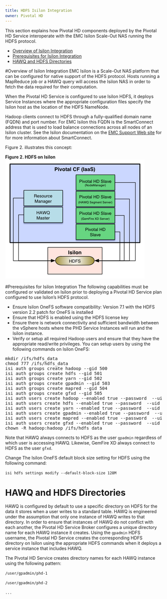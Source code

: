 ```yaml
---
title: HDFS Isilon Integration
owner: Pivotal HD
---
```


This section explains how Pivotal HD components deployed by the Pivotal HD Service interoperate with the  EMC Isilon Scale-Out NAS running the HDFS protocol.

* [Overview of Isilon Integration](#overview)
* [Prerequisites for Isilon Integration](#prereq)
* [HAWQ and HDFS Directories](#hawq_hdfs)

<a id="overview"></a>
#Overview of Isilon Integration
EMC Isilon is a Scale-Out NAS platform that can be configured for native support of the HDFS protocol.  Hosts running a MapReduce job or a HAWQ query will access the Isilon NAS in order to fetch the data required for their computation.

When the Pivotal HD Service is configured to use Isilon HDFS, it deploys Service Instances where the appropriate configuration files specify the Isilon host as the location of the HDFS NameNode.

Hadoop clients connect to HDFS through a fully-qualified domain name (FQDN) and port number. For EMC Isilon this FQDN is the SmartConnect address that is used to load balance connections across all nodes of an Isilon cluster. See the Isilon documentation on the [EMC Support Web site](http://www.emc.com/support/emc-isilon-customer-support.htm) for for more information about SmartConnect.

 Figure 2. illustrates this concept:

**Figure 2. HDFS on Isilon**
![HDFS on Isilon](/images/isilon_hdfs2.png "HDFS on Isilon")

<a id="prereq"></a>
#Prerequisites for Isilon Integration
The following capabilities must be configured or validated on Isilon prior to deploying a Pivotal HD Service plan configured to use Isilon’s HDFS protocol.

* Ensure Isilon OneFS software compatibility: Version 7.1 with the HDFS version 2.2 patch for OneFS is installed
* Ensure that HDFS is enabled using the HDFS license key
* Ensure there is network connectivity and sufficient bandwidth between the vSphere hosts where the PHD Service Instances will run and the Isilon instance.
* Verify or setup all required Hadoop users and ensure that they have the appropriate read/write privileges.  You can setup users by using the following commands on Isilon OneFS:

<pre >
mkdir /ifs/hdfs_data
chmod 777 /ifs/hdfs_data
isi auth groups create hadoop --gid 500
isi auth groups create hdfs --gid 501
isi auth groups create yarn --gid 502
isi auth groups create gpadmin --gid 503
isi auth groups create mapred --gid 504
isi auth groups create gfxd --gid 505
isi auth users create hadoop --enabled true --password <your-preferred-password> --uid 500 --primary-group hadoop
isi auth users create hdfs --enabled true --password <your-preferred-password> --uid 501 --primary-group hdfs
isi auth users create yarn --enabled true --password <your-preferred-password> --uid 502 --primary-group yarn
isi auth users create gpadmin --enabled true --password <your-preferred-password> --uid 503 --primary-group gpadmin
isi auth users create mapred --enabled true --password <your-preferred-password> --uid 504 --primary-group mapred
isi auth users create gfxd --enabled true --password <your-preferred-password> --uid 505 --primary-group gfxd
chown -R hadoop:hadoop /ifs/hdfs_data
</pre>

Note that HAWQ always connects to HDFS as the user `gpadmin` regardless of which user is accessing HAWQ.  Likewise, GemFire XD always connect to HDFS as the user `gfxd`.

Change The Isilon OneFS default block size setting for HDFS using the following command:

`isi hdfs settings modify --default-block-size 128M`

<a id="hawq_hdfs"></a>
# HAWQ and HDFS Directories

HAWQ is configured by default to use a specific directory on HDFS for the data it stores when a user writes to a standard table.  HAWQ is engineered under the assumption that only one instance of HAWQ writes to that directory. In order to ensure that instances of HAWQ do not conflict with each another, the Pivotal HD Service Broker configures a unique directory name for each HAWQ instance it creates. Using the `gpadmin` HDFS username, the Pivotal HD Service creates the corresponding HDFS directory on Isilon using the appropriate HDFS commands when it deploys a service instance that includes HAWQ.

The Pivotal HD Service creates directory names for each HAWQ instance using the following pattern:

`/user/gpadmin/phd-1`

`/user/gpadmin/phd-2`

`...`
